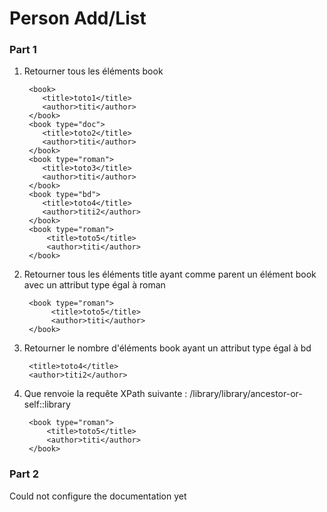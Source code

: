 # Person Add/List

### Part 1

1) Retourner tous les éléments book
   

        <book>
           <title>toto1</title>
           <author>titi</author>
        </book>
        <book type="doc">
           <title>toto2</title>
           <author>titi</author>
        </book>
        <book type="roman">
           <title>toto3</title>
           <author>titi</author>
        </book>
        <book type="bd">
           <title>toto4</title>
           <author>titi2</author>
        </book>
        <book type="roman">
            <title>toto5</title>
            <author>titi</author>
        </book>


2) Retourner tous les éléments title ayant comme parent un élément book avec un attribut type égal à roman

        <book type="roman">
             <title>toto5</title>
             <author>titi</author>
        </book>

3) Retourner le nombre d'éléments book ayant un attribut type égal à bd

        <title>toto4</title>
        <author>titi2</author>

4) Que renvoie la requête XPath suivante :  /library/library/ancestor-or-self::library

        <book type="roman">
			<title>toto5</title>
			<author>titi</author>
		</book>

### Part 2
Could not configure the documentation yet
